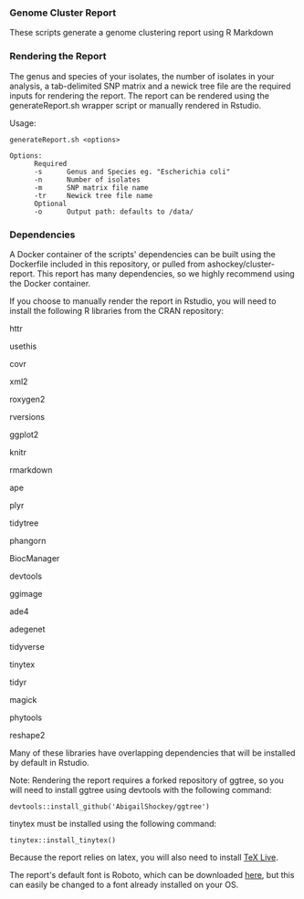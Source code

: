 ### Genome Cluster Report

These scripts generate a genome clustering report using R Markdown

### Rendering the Report

The genus and species of your isolates, the number of isolates in your analysis, a tab-delimited SNP matrix and a newick tree file are the required inputs for rendering the report. The report can be rendered using the generateReport.sh wrapper script or manually rendered in Rstudio.

Usage:

```
generateReport.sh <options>

Options:
      Required
      -s      Genus and Species eg. "Escherichia coli"
      -n      Number of isolates
      -m      SNP matrix file name
      -tr     Newick tree file name
      Optional
      -o      Output path: defaults to /data/

```

### Dependencies

A Docker container of the scripts' dependencies can be built using the Dockerfile included in this repository, or pulled from ashockey/cluster-report. This report has many dependencies, so we highly recommend using the Docker container. 

If you choose to manually render the report in Rstudio, you will need to install the following R libraries from the CRAN repository:

httr

usethis

covr

xml2

roxygen2

rversions

ggplot2

knitr

rmarkdown

ape

plyr

tidytree

phangorn

BiocManager

devtools

ggimage

ade4

adegenet

tidyverse

tinytex

tidyr 

magick

phytools

reshape2

Many of these libraries have overlapping dependencies that will be installed by default in Rstudio. 

Note: Rendering the report requires a forked repository of ggtree, so you will need to install ggtree using devtools with the following command:

```
devtools::install_github('AbigailShockey/ggtree')
```

tinytex must be installed using the following command:

```
tinytex::install_tinytex()
```

Because the report relies on latex, you will also need to install [TeX Live](https://www.tug.org/texlive/).

The report's default font is Roboto, which can be downloaded [here](https://www.fontsquirrel.com/fonts/roboto), but this can easily be changed to a font already installed on your OS.

